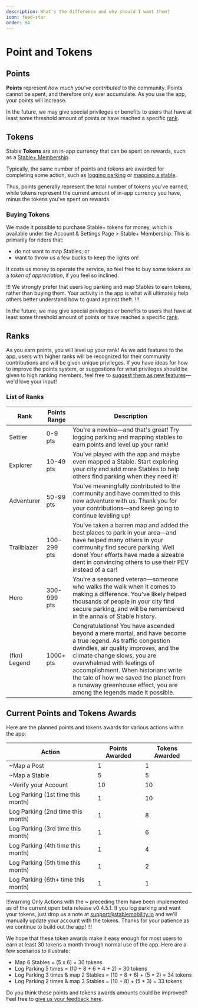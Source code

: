 ```yaml
---
description: What's the difference and why should I want them?
icon: feed-star
order: 84
---
```


# Point and Tokens

## Points 

**Points** represent *how much you've contributed* to the community. Points cannot be spent, and therefore only ever accumulate. As you use the app, your points will increase.

In the future, we may give special privileges or benefits to users that have at least some threshold amount of points or have reached a specific [rank](#ranks).

## Tokens

Stable **Tokens** are an in-app currency that can be spent on rewards, such as a [Stable+ Membership](../stable+-membership/what-is-stable+.md).

Typically, the same number of points and tokens are awarded for completing some action, such as [logging parking](../overview/logging-parking.md) or [mapping a stable](../overview/mapping-stables.md).

Thus, points generally represent the total number of tokens you've earned, while tokens represent the current amount of in-app currency you have, minus the tokens you've spent on rewards.

### Buying Tokens

We made it possible to purchase Stable+ tokens for money, which is available under the Account & Settings Page > Stable+ Membership. This is primarily for riders that: 

- do not want to map Stables; or
- want to throw us a few bucks to keep the lights on!

It costs us money to operate the service, so feel free to buy some tokens as a *token of appreciation*, if you feel so inclined.

!!!
We strongly prefer that users log parking and map Stables to earn tokens, rather than buying them. Your activity in the app is what will ultimately help others better understand how to guard against theft.
!!!

In the future, we may give special privileges or benefits to users that have at least some threshold amount of points or have reached a specific [rank](#ranks).


## Ranks

As you earn points, you will level up your rank! As we add features to the app, users with higher ranks will be recognized for their community contributions and will be given unique privileges. If you have ideas for how to improve the points system, or suggestions for what privileges should be given to high ranking members, feel free to [suggest them as new features](../user-feedback/suggest-new-features.md)—we'd love your input!

### List of Ranks

Rank         | Points Range | Description
------------ | ------------ | -----------
Settler      | 0-9 pts      | You're a newbie—and that's great! Try logging parking and mapping stables to earn points and level up your rank!
Explorer     | 10-49 pts    | You've played with the app and maybe even mapped a Stable. Start exploring your city and add more Stables to help others find parking when they need it!
Adventurer   | 50-99 pts    | You've meaningfully contributed to the community and have committed to this new adventure with us. Thank you for your contributions—and keep going to continue leveling up!
Trailblazer  | 100-299 pts  | You've taken a barren map and added the best places to park in your area—and have helped many others in your community find secure parking. Well done! Your efforts have made a sizeable dent in convincing others to use their PEV instead of a car!
Hero         | 300-999 pts  | You're a seasoned veteran—someone who walks the walk when it comes to making a difference. You've likely helped thousands of people in your city find secure parking, and will be remembered in the annals of Stable history.
(fkn) Legend | 1000+ pts    | Congratulations! You have ascended beyond a mere mortal, and have become a true legend. As traffic congestion dwindles, air quality improves, and the climate change slows, you are overwhelmed with feelings of accomplishment. When historians write the tale of how we saved the planet from a runaway greenhouse effect, you are among the legends made it possible.

## Current Points and Tokens Awards

Here are the planned points and tokens awards for various actions within the app:

Action | Points Awarded | Tokens Awarded
------ | -------------- | --------------
~Map a Post | 1 | 1
~Map a Stable | 5 | 5
~Verify your Account | 10 | 10
Log Parking (1st time this month)| 1 | 10
Log Parking (2nd time this month)| 1 | 8
Log Parking (3rd time this month)| 1 | 6
Log Parking (4th time this month)| 1 | 4
Log Parking (5th time this month)| 1 | 2
Log Parking (6th+ time this month)| 1 | 1

!!!warning
Only Actions with the **~** preceding them have been implemented as of the current open beta release v0.4.5.1. If you log parking and want your tokens, just drop us a note at support@stablemobility.io and we'll manually update your account with the tokens. Thanks for your patience as we continue to build out the app!
!!!

We hope that these token awards make it easy enough for most users to earn at least 30 tokens a month through normal use of the app. Here are a few scenarios to illustrate:

- Map 6 Stables = (5 x 6) = 30 tokens
- Log Parking 5 times = (10 + 8 + 6 + 4 + 2) = 30 tokens
- Log Parking 3 times & map 2 Stables = (10 + 8 + 6) + (5 * 2) = 34 tokens
- Log Parking 2 times & map 3 Stables = (10 + 8) + (5 * 3) = 33 tokens

Do you think these points and tokens awards amounts could be improved? Feel free to [give us your feedback here](https://stable.hellonext.co/b/general-feedback).
